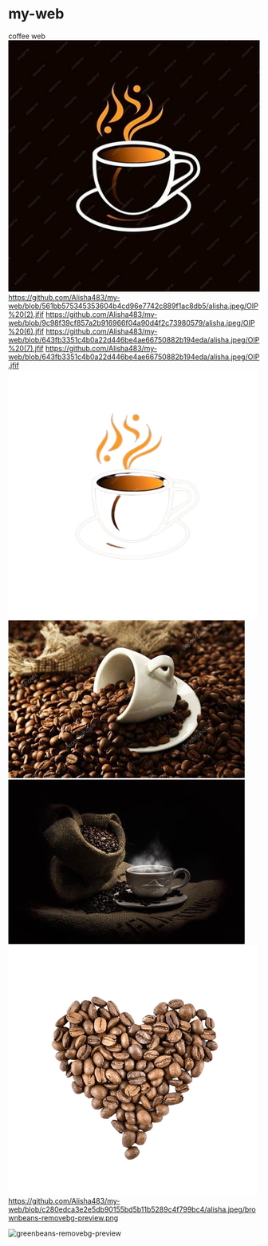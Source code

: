 # my-web
coffee web
![ia](https://github.com/Alisha483/my-web/blob/6391433d5ec70a3da0f5f97a45bcd2219b330d6c/alisha.jpeg/OIP%20(2).jfif)
https://github.com/Alisha483/my-web/blob/561bb575345353604b4cd96e7742c889f1ac8db5/alisha.jpeg/OIP%20(2).jfif
https://github.com/Alisha483/my-web/blob/9c98f39cf857a2b916966f04a90d4f2c73980579/alisha.jpeg/OIP%20(6).jfif
https://github.com/Alisha483/my-web/blob/643fb3351c4b0a22d446be4ae66750882b194eda/alisha.jpeg/OIP%20(7).jfif
https://github.com/Alisha483/my-web/blob/643fb3351c4b0a22d446be4ae66750882b194eda/alisha.jpeg/OIP.jfif
![In1](https://github.com/Alisha483/my-web/blob/c280edca3e2e5db90155bd5b11b5289c4f799bc4/alisha.jpeg/OIP__2_-removebg-preview.png
)
![alisha1](https://github.com/Alisha483/my-web/blob/c280edca3e2e5db90155bd5b11b5289c4f799bc4/alisha.jpeg/achaht.jfif)
![Imgbrown](https://github.com/Alisha483/my-web/blob/c280edca3e2e5db90155bd5b11b5289c4f799bc4/alisha.jpeg/bkw.jfif)
![bbbb](https://github.com/Alisha483/my-web/blob/c280edca3e2e5db90155bd5b11b5289c4f799bc4/alisha.jpeg/brownbeans-removebg-preview-removebg-preview.png)
https://github.com/Alisha483/my-web/blob/c280edca3e2e5db90155bd5b11b5289c4f799bc4/alisha.jpeg/brownbeans-removebg-preview.png

![greenbeans-removebg-preview](https://github.com/user-attachments/assets/b8e48875-f46d-43f0-a812-5b24cb3eaef1)

